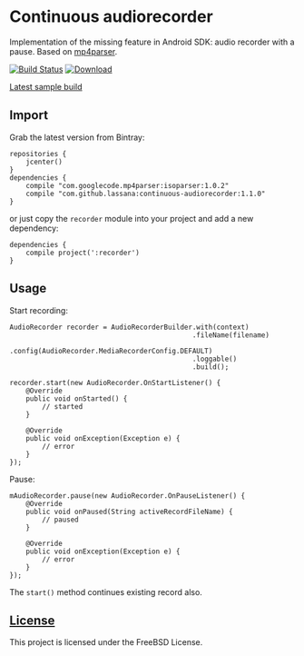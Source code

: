 # Continuous audiorecorder

Implementation of the missing feature in Android SDK: audio recorder with a pause. Based on [mp4parser](https://code.google.com/p/mp4parser/).

[![Build Status](https://drone.io/github.com/lassana/continuous-audiorecorder/status.png)](https://drone.io/github.com/lassana/continuous-audiorecorder/latest)
[ ![Download](https://api.bintray.com/packages/lassana/maven/continuous-audiorecorder/images/download.svg) ](https://bintray.com/lassana/maven/continuous-audiorecorder/_latestVersion)


[Latest sample build](https://drone.io/github.com/lassana/continuous-audiorecorder/files)

## Import

Grab the latest version from Bintray:

    repositories {
        jcenter()
    }
    dependencies {
        compile "com.googlecode.mp4parser:isoparser:1.0.2"
        compile "com.github.lassana:continuous-audiorecorder:1.1.0"
    }

or just copy the `recorder` module into your project and add a new dependency:

    dependencies {
        compile project(':recorder')
    }

## Usage

Start recording:

    AudioRecorder recorder = AudioRecorderBuilder.with(context)
                                                 .fileName(filename)
                                                 .config(AudioRecorder.MediaRecorderConfig.DEFAULT)
                                                 .loggable()
                                                 .build();

    recorder.start(new AudioRecorder.OnStartListener() {
        @Override
        public void onStarted() {
            // started
        }

        @Override
        public void onException(Exception e) {
            // error
        }
    });

Pause:

    mAudioRecorder.pause(new AudioRecorder.OnPauseListener() {
        @Override
        public void onPaused(String activeRecordFileName) {
            // paused
        }

        @Override
        public void onException(Exception e) {
            // error
        }
    });

The `start()` method continues existing record also.

## [License](https://github.com/lassana/continuous-audiorecorder/blob/master/LICENSE)

This project is licensed under the FreeBSD License.
